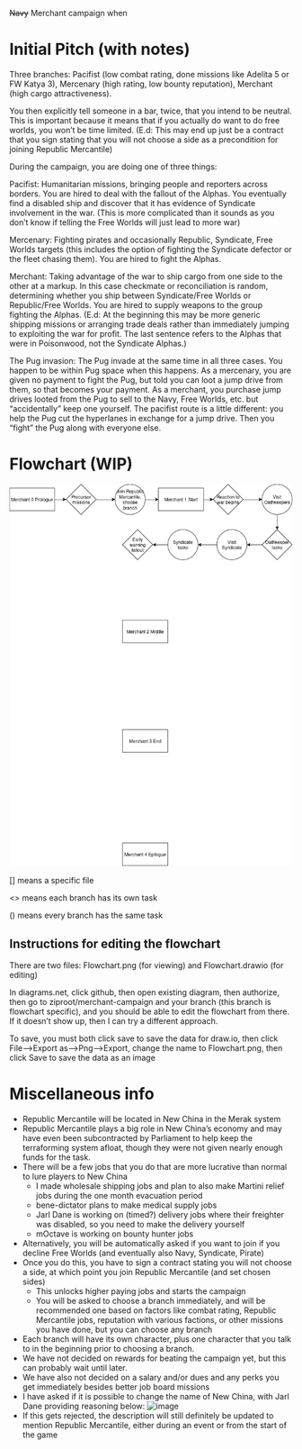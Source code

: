 ~~Navy~~ Merchant campaign when

# Initial Pitch (with notes)

Three branches: Pacifist (low combat rating, done missions like Adelita 5 or FW Katya 3), Mercenary (high rating, low bounty reputation), Merchant (high cargo attractiveness).

You then explicitly tell someone in a bar, twice, that you intend to be neutral. This is important because it means that if you actually do want to do free worlds, you won’t be time limited.
(E.d: This may end up just be a contract that you sign stating that you will not choose a side as a precondition for joining Republic Mercantile)

During the campaign, you are doing one of three things:

Pacifist: Humanitarian missions, bringing people and reporters across borders. You are hired to deal with the fallout of the Alphas. You eventually find a disabled ship and discover that it has evidence of Syndicate involvement in the war. (This is more complicated than it sounds as you don’t know if telling the Free Worlds will just lead to more war)

Mercenary: Fighting pirates and occasionally Republic, Syndicate, Free Worlds targets (this includes the option of fighting the Syndicate defector or the fleet chasing them). You are hired to fight the Alphas.

Merchant: Taking advantage of the war to ship cargo from one side to the other at a markup. In this case checkmate or reconciliation is random, determining whether you ship between Syndicate/Free Worlds or Republic/Free Worlds. You are hired to supply weapons to the group fighting the Alphas.
(E.d: At the beginning this may be more generic shipping missions or arranging trade deals rather than immediately jumping to exploiting the war for profit. The last sentence refers to the Alphas that were in Poisonwood, not the Syndicate Alphas.)

The Pug invasion: The Pug invade at the same time in all three cases. You happen to be within Pug space when this happens. As a mercenary, you are given no payment to fight the Pug, but told you can loot a jump drive from them, so that becomes your payment. As a merchant, you purchase jump drives looted from the Pug to sell to the Navy, Free Worlds, etc. but “accidentally” keep one yourself. The pacifist route is a little different: you help the Pug cut the hyperlanes in exchange for a jump drive. Then you “fight” the Pug along with everyone else.

# Flowchart (WIP)
![](Flowchart.png)

[] means a specific file

<> means each branch has its own task

() means every branch has the same task

## Instructions for editing the flowchart
There are two files: Flowchart.png (for viewing) and Flowchart.drawio (for editing)

In diagrams.net, click github, then open existing diagram, then authorize, then go to ziproot/merchant-campaign and your branch (this branch is flowchart specific), and you should be able to edit the flowchart from there. If it doesn’t show up, then I can try a different approach.

To save, you must both click save to save the data for draw.io, then click File-->Export as-->Png-->Export, change the name to Flowchart.png, then click Save to save the data as an image 

# Miscellaneous info

* Republic Mercantile will be located in New China in the Merak system
* Republic Mercantile plays a big role in New China’s economy and may have even been subcontracted by Parliament to help keep the terraforming system afloat, though they were not given nearly enough funds for the task.
* There will be a few jobs that you do that are more lucrative than normal to lure players to New China
  * I made wholesale shipping jobs and plan to also make Martini relief jobs during the one month evacuation period
  * bene-dictator plans to make medical supply jobs
  * Jarl Dane is working on (timed?) delivery jobs where their freighter was disabled, so you need to make the delivery yourself
  * mOctave is working on bounty hunter jobs
* Alternatively, you will be automatically asked if you want to join if you decline Free Worlds (and eventually also Navy, Syndicate, Pirate)
* Once you do this, you have to sign a contract stating you will not choose a side, at which point you join Republic Mercantile (and set chosen sides)
  * This unlocks higher paying jobs and starts the campaign
  * You will be asked to choose a branch immediately, and will be recommended one based on factors like combat rating, Republic Mercantile jobs, reputation with various factions, or other missions you have done, but you can choose any branch
* Each branch will have its own character, plus one character that you talk to in the beginning prior to choosing a branch. 
* We have not decided on rewards for beating the campaign yet, but this can probably wait until later.
* We have also not decided on a salary and/or dues and any perks you get immediately besides better job board missions
* I have asked if it is possible to change the name of New China, with Jarl Dane providing reasoning below:
![image](https://github.com/user-attachments/assets/98423e0a-de80-4f3c-83b8-f4c18b734f14)
* If this gets rejected, the description will still definitely be updated to mention Republic Mercantile, either during an event or from the start of the game
